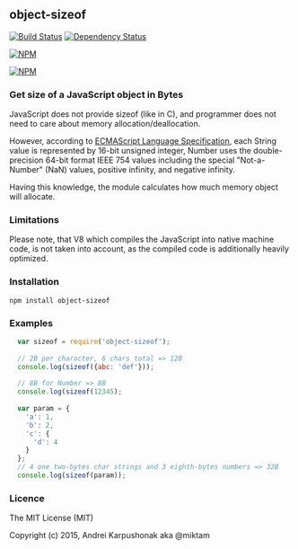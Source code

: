 ## object-sizeof

[![Build Status](https://travis-ci.org/miktam/sizeof.svg?branch=master)](https://travis-ci.org/avrora/sizeof) [![Dependency Status](https://david-dm.org/miktam/sizeof.svg)](https://david-dm.org/miktam/sizeof)

[![NPM](https://nodei.co/npm/object-sizeof.png?downloads=true&downloadRank=true)](https://nodei.co/npm/object-sizeof/)

[![NPM](https://nodei.co/npm-dl/object-sizeof.png)](https://nodei.co/npm-dl/object-sizeof/)

### Get size of a JavaScript object in Bytes

JavaScript does not provide sizeof (like in C), and programmer does not need to care about memory allocation/deallocation. 

However, according to [ECMAScript Language Specification](http://www.ecma-international.org/ecma-262/5.1/), each String value is represented by 16-bit unsigned integer, Number uses  the double-precision 64-bit format IEEE 754 values including the special "Not-a-Number" (NaN) values, positive infinity, and negative infinity.

Having this knowledge, the module calculates how much memory object will allocate. 

### Limitations
Please note, that V8 which compiles the JavaScript into native machine code, is not taken into account, as the compiled code is additionally heavily optimized. 

### Installation

`npm install object-sizeof`

### Examples

```javascript
  var sizeof = require('object-sizeof');
  
  // 2B per character, 6 chars total => 12B
  console.log(sizeof({abc: 'def'}));
  
  // 8B for Number => 8B
  console.log(sizeof(12345);
  
  var param = { 
    'a': 1, 
    'b': 2, 
    'c': {
      'd': 4
    }
  };
  // 4 one two-bytes char strings and 3 eighth-bytes numbers => 32B
  console.log(sizeof(param));

```

### Licence

The MIT License (MIT)

Copyright (c) 2015, Andrei Karpushonak aka @miktam